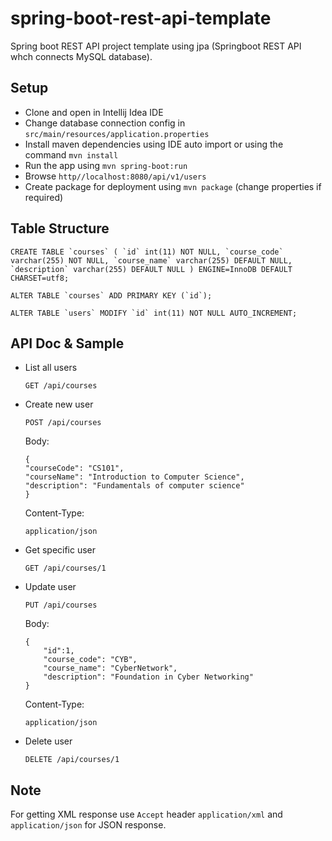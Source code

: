 # spring-boot-rest-api-template
Spring boot REST API project template using jpa (Springboot REST API whch connects MySQL database).

Setup
-----
- Clone and open in Intellij Idea IDE
- Change database connection config in `src/main/resources/application.properties`
- Install maven dependencies using IDE auto import or using the command ``mvn install``
- Run the app using ``mvn spring-boot:run``
- Browse ``http//localhost:8080/api/v1/users``
- Create package for deployment using ``mvn package`` (change properties if required)

Table Structure
---------------
``CREATE TABLE `courses` (
  `id` int(11) NOT NULL,
  `course_code` varchar(255) NOT NULL,
  `course_name` varchar(255) DEFAULT NULL,
  `description` varchar(255) DEFAULT NULL
) ENGINE=InnoDB DEFAULT CHARSET=utf8;``

``ALTER TABLE `courses`
  ADD PRIMARY KEY (`id`);``
  
``ALTER TABLE `users`
    MODIFY `id` int(11) NOT NULL AUTO_INCREMENT;``
    
API Doc & Sample
----------------
- List all users 
    ```
    GET /api/courses
    ```
- Create new user 
    ```
    POST /api/courses
    ```

    Body:
    ```
    {
    "courseCode": "CS101",
    "courseName": "Introduction to Computer Science",
    "description": "Fundamentals of computer science"
	}

    ```
    Content-Type:
    ```
    application/json
    ```
- Get specific user 
    ```
    GET /api/courses/1
    ```
- Update user
    ```
    PUT /api/courses
    ```
    Body:
    ```
    {
        "id":1,
        "course_code": "CYB",
        "course_name": "CyberNetwork",
        "description": "Foundation in Cyber Networking"
    }
    ```
    
    Content-Type:
    ```
    application/json
    ```
- Delete user
    ```
    DELETE /api/courses/1
    ```
Note
-----
For getting XML response use ``Accept`` header ``application/xml`` and ``application/json`` for JSON response.